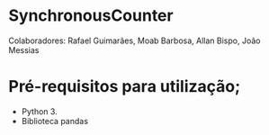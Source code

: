 # SynchronousCounter

Colaboradores:
Rafael Guimarães,
Moab Barbosa,
Allan Bispo,
João Messias


# Pré-requisitos para utilização; 

  - Python 3. 
  - Biblioteca pandas 
